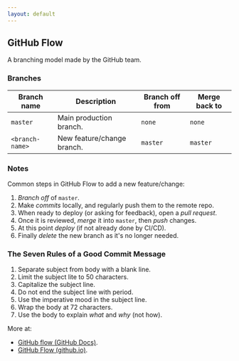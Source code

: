 ```yaml
---
layout: default
---
```

## GitHub Flow

A branching model made by the GitHub team.

### Branches

Branch name|Description|Branch off from|Merge back to
---|---|---|---
`master`|Main production branch.|`none`|`none`
`<branch-name>`|New feature/change branch.|`master`|`master`

### Notes

Common steps in GitHub Flow to add a new feature/change:

1. *Branch off* of `master`.
1. Make *commits* locally, and regularly push them to the remote repo.
1. When ready to deploy (or asking for feedback), open a *pull request*.
1. Once it is reviewed, *merge* it into `master`, then *push* changes.
1. At this point *deploy* (if not already done by CI/CD).
1. Finally *delete* the new branch as it's no longer needed.

### The Seven Rules of a Good Commit Message

1. Separate subject from body with a blank line.
1. Limit the subject lite to 50 characters.
1. Capitalize the subject line.
1. Do not end the subject line with period.
1. Use the imperative mood in the subject line.
1. Wrap the body at 72 characters.
1. Use the body to explain *what* and *why* (not how).

More at:

- [GitHub flow (GitHub Docs)](https://docs.github.com/en/get-started/quickstart/github-flow).
- [GitHub Flow (github.io)](https://githubflow.github.io/).
